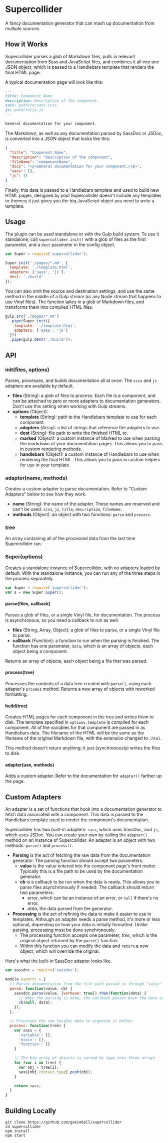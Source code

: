 # Supercollider

A fancy documentation generator that can mash up documentation from multiple sources.

## How it Works

Supercollider parses a glob of Markdown files, pulls in relevant documentation from Sass and JavaScript files, and combines it all into one JSON object, which is passed to a Handlebars template that renders the final HTML page.

A typical documentation page will look like this:

```markdown
---
title: Component Name
description: Description of the component.
sass: path/to/sass.scss
js: path/to/js.js
---

General documentation for your component.
```

The Markdown, as well as any documentation parsed by SassDoc or JSDoc, is converted into a JSON object that looks like this:

```json
{
  "title": "Component Name",
  "description": "Description of the component",
  "fileName": "componentName",
  "docs": "<p>General documentation for your component.</p>",
  "sass": [],
  "js": []
}
```

Finally, this data is passed to a Handlebars template and used to build new HTML pages, designed by *you*! Supercollider doesn't include any templates or themes; it just gives you the big JavaScript object you need to write a template.

## Usage

The plugin can be used standalone or with the Gulp build system. To use it standalone, call `supercollider.init()` with a glob of files as the first parameter, and a `dest` parameter in the config object.

```js
var Super = require('supercollider');

Super.init('./pages/*.md', {
  template: './template.html',
  adapters: ['sass', 'js'],
  dest: './build'
});
```

You can also omit the source and destination settings, and use the same method in the middle of a Gulp stream (or any Node stream that happens to use Vinyl files). The function takes in a glob of Markdown files, and transforms them into compiled HTML files.

```js
gulp.src('./pages/*.md')
  .pipe(Super.init({
    template: './template.html',
    adapters: ['sass', 'js']
  }))
  .pipe(gulp.dest('./build'));
```

## API

### init(files, options)

Parses, processes, and builds documentation all at once. The `scss` and `js` adapters are available by default.

- **files** (String): a glob of files to process. Each file is a component, and can be attached to zero or more adapters to documentation generators. Don't use this setting when working with Gulp streams.
- **options** (Object):
  - **template** (String): path to the Handlebars template to use for each component.
  - **adapters** (Array): a list of strings that reference the adapters to use.
  - **dest** (String): file path to write the finished HTML to.
  - **marked** (Object): a custom instance of Marked to use when parsing the markdown of your documentation pages. This allows you to pass in custom rendering methods.
  - **handlebars** (Object): a custom instance of Handlebars to use when rendering the final HTML. This allows you to pass in custom helpers for use in your template.

### adapter(name, methods)

Creates a custom adapter to parse documentation. Refer to "Custom Adapters" below to see how they work.

- **name** (String): the name of the adapter. These names are reserved and can't be used: `scss`, `js`, `title`, `description`, `fileName`.
- **methods** (Object): an object with two functions: `parse` and `process`.

### tree

An array containing all of the processed data from the last time Supercollider ran.

### Super(options)

Creates a standalone instance of Supercollider, with no adapters loaded by default. With the standalone instance, you can run any of the three steps in the process separately.

```js
var Super = require('supercollider');
var s = new Super.Super();
```

#### parse(files, callback)

Parses a glob of files, or a single Vinyl file, for documentation. The process is asynchronous, so you need a callback to run as well.

- **files** (String, Array, Object): a glob of files to parse, or a single Vinyl file to parse.
- **callback** (Function): a function to run when the parsing is finished. The function has one parameter, `data`, which is an array of objects, each object being a component.

Returns an array of objects, each object being a file that was parsed.

#### process(tree)

Processes the contents of a data tree created with `parse()`, using each adapter's `process` method. Returns a new array of objects with reworked formatting.

#### build(tree)

Creates HTML pages for each component in the tree and writes them to disk. The template specified in `options.template` is compiled for each component. All of the variables for that component are passed in as Handlebars data. The filename of the HTML will be the same as the filename of the original Markdown file, with the extension changed to `.html`.

This method doesn't return anything; it just (synchronously) writes the files to disk.

#### adapter(use, methods)

Adds a custom adapter. Refer to the documentation for `adapter()` farther up the page.

## Custom Adapters

An adapter is a set of functions that hook into a documentation generator to fetch data associated with a component. This data is passed to the Handlebars template used to render the component's documentation.

Supercollider has two built-in adapters: `sass`, which uses SassDoc, and `js`, which uses JSDoc. You can create your own by calling the `adapter()` method on an instance of Supercollider. An adapter is an object with two methods: `parse()` and `process()`.

- **Parsing** is the act of fetching the raw data from the documentation generator. The parsing function should accept two parameters:
  - **value** is the value entered into the component page's front matter. Typically this is a file path to be used by the documentation generator.
  - **cb** is a callback to be run when the data is ready. This allows you to parse files asynchronously if needed. The callback should return two parameters:
    - *error*, which can be an instance of an error, or `null` if there's no error.
    - *data*, the data parsed from the generator.
- **Processing** is the act of refining the data to make it easier to use in templates. Although an adapter needs a parse method, it's more or less optional, depending on how your data is initially formatted. Unlike parsing, processing must be done synchronously.
  - The processing function accepts one parameter, *tree*, which is the original object returned by the `parse()` function.
  - Within this function you can modify the data and `return` a new object, which will override the original.

Here's what the built-in SassDoc adapter looks like.

```js
var sassdoc = require('sassdoc');

module.exports = {
  // Parses documentation from the file path passed in through "value"
  parse: function(value, cb) {
    sassdoc.parse(value, {verbose: true}).then(function(data) {
      // When the parsing is done, the callback passes back the data as-is
      cb(null, data);
    });
  },

  // Processes the raw SassDoc data to organize it better
  process: function(tree) {
    var sass = {
      'variable': [],
      'mixin': [],
      'function': []
    }

    // The big array of objects is sorted by type into three arrays
    for (var i in tree) {
      var obj = tree[i];
      sass[obj.context.type].push(obj);
    }

    return sass;
  }
}
```

## Building Locally

```
git clone https://github.com/gakimball/supercollider
cd supercollider
npm install
npm start
```